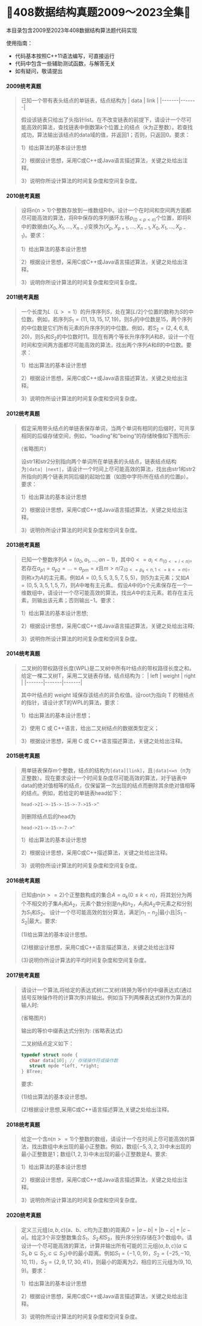 # 🌈408数据结构真题2009～2023全集🌈

本目录包含2009至2023年408数据结构算法题代码实现

使用指南：
- 代码基本按照C++11语法编写，可直接运行
- 代码中包含一些辅助测试函数，与解答无关
- 如有疑问，敬请提出

#### 2009统考真题

> 已知一个带有表头结点的单链表，结点结构为
> 	| data | link |
> 	|-------|-------|
> 	
> 	假设该链表只给出了头指针list。在不改变链表的前提下，请设计一个尽可能高效的算法，查找链表中倒数第$k$个位置上的结点（$k$为正整数）。若查找成功，算法输出该结点的data域的值，并返回1；否则，只返回0。要求：
>
> 1）给出算法的基本设计思想
>
> 2）根据设计思想，采用C或C++或Java语言描述算法，关键之处给出注释。
>
> 3）说明你所设计算法的时间复杂度和空间复杂度。
>

#### 2010统考真题

> 设将$n(n>1)$个整数存放到一维数组R中。设计一个在时间和空间两方面都尽可能高效的算法，将R中保存的序列循环左移$p_{(0<p<n)}$个位置，即将R中的数据由$(X_0,X_1,...,X_{n-1})$变换为$(X_p,X_{p+1},...,X_{n-1},X_0,X_1,...,X_{p-1})$。要求：
> 
> 1）给出算法的基本设计思想
> 
> 2）根据设计思想，采用C或C++或Java语言描述算法，关键之处给出注释。
> 
> 3）说明你所设计算法的时间复杂度和空间复杂度。
> 

#### 2011统考真题

> 一个长度为$L（L >= 1）$的升序序列$S$，处在第$[L/2]$个位置的数称为$S$的中位数。例如，若序列$S_1=(11,13,15,17,19)$，则$S_1$的中位数是$15$，两个序列的中位数是它们所有元素的升序序列的中位数。例如，若$S_2=(2,4,6,8,20)$，则$S_1$和$S_2$的中位数时$11$。现在有两个等长升序序列$A$和$B$，设计一个在时间和空间两方面都尽可能高效的算法，找出两个序列$A$和$B$的中位数。要求：
> 
> 1）给出算法的基本设计思想
> 
> 2）根据设计思想，采用C或C++或Java语言描述算法，关键之处给出注释。
> 
> 3）说明你所设计算法的时间复杂度和空间复杂度。

#### 2012统考真题

> 假定采用带头结点的单链表保存单词，当两个单词有相同的后缀时，可共享相同的后缀存储空间，例如，“loading”和”being“的存储映像如下图所示:
> 
> (省略图片)
> 
> 设str1和str2分别指向两个单词所在单链表的头结点，链表结点结构为`|data| |next|`，请设计一个时间上尽可能高效的算法，找出由str1和str2所指向的两个链表共同后缀的起始位置（如图中字符i所在结点的位置p）。要求：
> 
> 1）给出算法的基本设计思想
> 
> 2）根据设计思想，采用C或C++或Java语言描述算法，关键之处给出注释。
> 
> 3）说明你所设计算法的时间复杂度和空间复杂度。

#### 2013统考真题

> 已知一个整数序列$A=(a_0,a_1,...,a{n-1})$，其中$0<=a_i<n_{(0<=i<n)}$。若存在$a_{p1}=a_{p2}=...=a_{pm}=x$且$m>n/2_{(0<=p_k<n,1<=k<=m)}$，则称$x$为$A$的主元素。例如$A=(0,5,5,3,5,7,5,5)$，则$5$为主元素；又如$A=(0,5,3,5,1,5,7)$，则$A$中唯有主元素。
> 假设$A$中的$n$个元素保存在一个一维数组中，请设计一个尽可能高效的算法，找出$A$中的主元素。若存在主元素，则输出该元素；否则输出$-1$。要求：
> 
> 1）给出算法的基本设计思想;
> 
> 2）根据设计思想，采用C或C++或Java语言描述算法，关键之处给出注释;
> 
> 3）说明你所设计算法的时间复杂度和空间复杂度。
> 

#### 2014统考真题

> 二叉树的带权路径长度(WPL)是二叉树中所有叶结点的带权路径长度之和。给定一棵二叉树T，采用二叉链表存储，结点结构为：
> 	| left | weight | right |
> 	|-------|-------|-------|
>
> 其中叶结点的 weight 域保存该结点的非负权值。设root为指向 T 的根结点的指针，请设计求T的WPL的算法，要求：
> 
> 1）给出算法的基本设计思想；
> 
> 2）使用 C 或 C++语言，给出二叉树结点的数据类型定义；
> 
> 3）根据设计思想，采用 C 或 C++语言描述算法，关键之处给出注释。

#### 2015统考真题

> 用单链表保存m个整数，结点的结构为`[data][link]`，且`|data|<=n`（n为正整数）。现在要求设计一个时间复杂度尽可能高效的算法，对于链表中data的绝对值相等的结点，仅保留第一次出现的结点而删除其余绝对值相等的结点。例如，若给定的单链表head如下：
> 
> `head->21->-15->-15->-7->15->^`
> 
> 则删除结点后的head为
> 
> `head->21->-15->-7->^`
> 
> 1）给出算法的基本设计思想
> 
> 2）根据设计思想，采用C或C++描述算法，关键之处给出注释。
> 
> 3）说明你所设计算法的时间复杂度和空间复杂度。
> 

#### 2016统考真题

> 已知由$n(n>=2)$个正整数构成的集合$A={a_k} (0≤k<n)$，将其划分为两个不相交的子集$A_1$和$A_2$，元素个数分别是$n_1$和$n_2$，$A_1$和$A_2$中元素之和分别为$S_1$和$S_2$。
> 设计一个尽可能高效的划分算法，满足$|n_1-n_2|$最小且$|S_1-S_2|$最大。要求:
>
> (1)给出算法的基本设计思想。
> 
> (2)根据设计思想，采用C或C++语言描述算法，关键之处给出注释
> 
> (3)说明你所设计算法的平均时间复杂度和空间复杂度。

#### 2017统考真题

> 请设计一个算法,将给定的表达式树(二叉树)转换为等价的中缀表达式(通过括号反映操作符的计算次序)并输出。例如当下列两棵表达式树作为算法的输人时:
> 
> (省略图片)
> 
> 输出的等价中缀表达式分别为: (省略表达式)
> 
> 二叉树结点定义如下：
> ```c
> typedef struct node {
>    char data[10]; // 存储操作符或操作数
>    struct mpde *left, *right;
> } BTree;
>```
> 要求:
> 
> (1)给出算法的基本设计思想。
> 
> (2)根据设计思想,采用C或C++语言描述算法,关键之处给出注释。

#### 2018统考真题

> 给定一个含$n(n>=1)$个整数的数组，请设计一个在时间上尽可能高效的算法，找出数组中未出现的最小正整数。例如，数组$\{-5,3,2,3\}$中未出现的最小正整数是1；数组$\{1,2,3\}$中未出现的最小正整数是$4$。要求:
> 
> 1）给出算法的基本设计思想
> 
> 2）根据设计思想，采用C或C++或Java语言描述算法，关键之处给出注释。
> 
> 3）说明你所设计算法的时间复杂度和空间复杂度。

#### 2020统考真题

> 定义三元组$(a,b,c)$(a、b、c均为正数)的距离$D=|a-b|+|b-c|+|c-a|$。给定3个非空整数集合$S_1、S_2和S_3$，按升序分别存储在3个数组中。请设计一个尽可能高效的算法，计算并输出所有可能的三元组$(a,b,c)(a\subseteq{S_1},b\subseteq{S_2},c\subseteq{S_3})$中的最小距离。例如$S_1=\{-1,0,9\}$，$S_2=\{-25,-10,10,11\}$，$S_3=\{2,9,17,30,41\}$，则最小的距离为2，相应的三元组为$(9,10,9)$。要求：
> 
> 1）给出算法的基本设计思想
> 
> 2）根据设计思想，采用C或C++或Java语言描述算法，关键之处给出注释。
> 
> 3）说明你所设计算法的时间复杂度和空间复杂度。